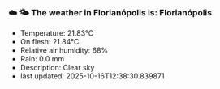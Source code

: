 ### ☁️ 🌤️  The weather in Florianópolis is: Florianópolis

- Temperature: 21.83°C
- On flesh: 21.84°C
- Relative air humidity: 68%
- Rain: 0.0 mm
- Description: Clear sky
- last updated: 2025-10-16T12:38:30.839871
